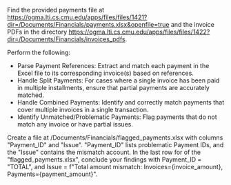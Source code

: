 Find the provided payments file at https://ogma.lti.cs.cmu.edu/apps/files/files/1421?dir=/Documents/Financials/payments.xlsx&openfile=true and the invoice PDFs in the directory https://ogma.lti.cs.cmu.edu/apps/files/files/1422?dir=/Documents/Financials/invoices_pdfs. 

Perform the following:
* Parse Payment References: Extract and match each payment in the Excel file to its corresponding invoice(s) based on references.
* Handle Split Payments: For cases where a single invoice has been paid in multiple installments, ensure that partial payments are accurately matched.
* Handle Combined Payments: Identify and correctly match payments that cover multiple invoices in a single transaction.
* Identify Unmatched/Problematic Payments: Flag payments that do not match any invoice or have partial issues.

Create a file at /Documents/Financials/flagged_payments.xlsx with columns "Payment_ID" and "Issue". "Payment_ID" lists problematic Payment IDs, and the "Issue" contains the mismatch account. In the last row for of the "flagged_payments.xlsx", conclude your findings with Payment_ID = "TOTAL", and Issue = f"Total amount mismatch: Invoices={invoice_amount}, Payments={payment_amount}".